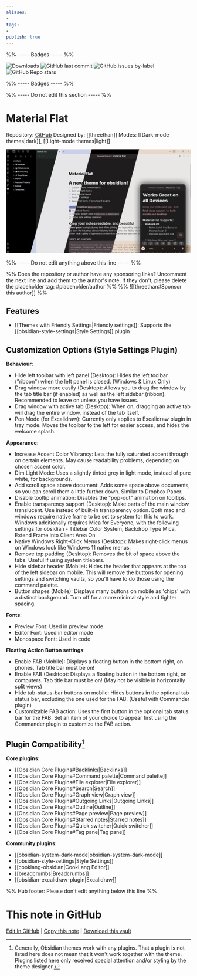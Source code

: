 ```yaml
---
aliases:
- 
tags: 
- 
publish: true
---
```


%% ----- Badges ----- %%

![Downloads](https://img.shields.io/badge/downloads-13230-573E7A?style=for-the-badge&logo=)
![GitHub last commit](https://img.shields.io/github/last-commit/threethan/obsidian-material-flat-theme?color=573E7A&label=last%20update&logo=github&style=for-the-badge)
![GitHub issues by-label](https://img.shields.io/github/issues/threethan/obsidian-material-flat-theme/help%20wanted?color=573E7A&logo=github&style=for-the-badge) 
![GitHub Repo stars](https://img.shields.io/github/stars/threethan/obsidian-material-flat-theme?color=573E7A&logo=github&style=for-the-badge)

%% ----- Badges ----- %%

%% ----- Do not edit this section ----- %%

# Material Flat

Repository: [GitHub](https://github.com/threethan/obsidian-material-flat-theme)
Designed by: [[threethan]]
Modes: [[Dark-mode themes|dark]], [[Light-mode themes|light]]



![screenshot](https://github.com/threethan/obsidian-material-flat-theme/raw/HEAD/screenshot.png)

%% ----- Do not edit anything above this line ----- %% 

%% Does the repository or author have any sponsoring links? Uncomment the next line and add them to the author's note. If they don't, please delete the placeholder tag: #placeholder/author %%
%% ![[threethan#Sponsor this author]] %%


## Features

- [[Themes with Friendly Settings|Friendly settings]]: Supports the [[obsidian-style-settings|Style Settings]] plugin

## Customization Options (Style Settings Plugin) 

**Behaviour**: 
- Hide left toolbar with left panel (Desktop): Hides the left toolbar ("ribbon") when the left panel is closed. (Windows & Linux Only)
- Drag window more easily (Desktop): Allows you to drag the window by the tab title bar (if enabled) as well as the left sidebar (ribbon). Recommended to leave on unless you have issues.
- Drag window with active tab (Desktop): When on, dragging an active tab will drag the entire window, instead of the tab itself.
- Pen Mode (for Excalidraw): Currently only applies to Excalidraw plugin in tray mode. Moves the toolbar to the left for easier access, and hides the welcome splash.

**Appearance**: 
- Increase Accent Color Vibrancy: Lets the fully saturated accent through on certain elements. May cause readability problems, depending on chosen accent color.
- Dim Light Mode: Uses a slightly tinted grey in light mode, instead of pure white, for backgrounds.
- Add scroll space above document: Adds some space above documents, so you can scroll them a little further down. Similar to Dropbox Paper.
- Disable tooltip animation: Disables the "pop-out" animation on tooltips.
- Enable transparency support (Desktop): Make parts of the main window translucent. Use instead of built-in transparency option. Both mac and windows require native frame to be set to system for this to work. Windows additionally requires Mica for Everyone, with the following settings for obsidian - Titlebar Color System, Backdrop Type Mica, Extend Frame into Client Area On
- Native Windows Right-Click Menus (Desktop): Makes right-click menus on Windows look like Windows 11 native menus.
- Remove top padding (Desktop): Removes the bit of space above the tabs. Useful if using system titlebars.
- Hide sidebar header (Mobile): Hides the header that appears at the top of the left sidebar on mobile. This will remove the buttons for opening settings and switching vaults, so you'll have to do those using the command palette.
- Button shapes (Mobile): Displays many buttons on mobile as 'chips' with a distinct background. Turn off for a more minimal style and tighter spacing.

**Fonts**: 
- Preview Font: Used in preview mode
- Editor Font: Used in editor mode
- Monospace Font: Used in code

**Floating Action Button settings**: 
- Enable FAB (Mobile): Displays a floating button in the bottom right, on phones. Tab title bar must be on!
- Enable FAB (Desktop): Displays a floating button in the bottom right, on computers. Tab title bar must be on! (May not be visible in horizontally split views)
- Hide tab-status-bar buttons on mobile: Hides buttons in the optional tab status bar, excluding the one used for the FAB. (Useful with Commander plugin)
- Customizable FAB action: Uses the first button in the optional tab status bar for the FAB. Set an item of your choice to appear first using the Commander plugin to customize the FAB action.

## Plugin Compatibility[^1]

**Core plugins**:
- [[Obsidian Core Plugins#Backlinks|Backlinks]]
- [[Obsidian Core Plugins#Command palette|Command palette]]
- [[Obsidian Core Plugins#File explorer|File explorer]]
- [[Obsidian Core Plugins#Search|Search]]
- [[Obsidian Core Plugins#Graph view|Graph view]]
- [[Obsidian Core Plugins#Outgoing Links|Outgoing Links]]
- [[Obsidian Core Plugins#Outline|Outline]]
- [[Obsidian Core Plugins#Page preview|Page preview]]
- [[Obsidian Core Plugins#Starred notes|Starred notes]]
- [[Obsidian Core Plugins#Quick switcher|Quick switcher]]
- [[Obsidian Core Plugins#Tag pane|Tag pane]]

**Community plugins**:
- [[obsidian-system-dark-mode|obsidian-system-dark-mode]]
- [[obsidian-style-settings|Style Settings]]
- [[cooklang-obsidian|CookLang Editor]]
- [[breadcrumbs|Breadcrumbs]]
- [[obsidian-excalidraw-plugin|Excalidraw]]

[^1]: Generally, Obsidian themes work with any plugins. That a plugin is not listed here does not mean that it won't work together with the theme. Plugins listed here only received special attention and/or styling by the theme designer.

%% Hub footer: Please don't edit anything below this line %%

# This note in GitHub

<span class="git-footer">[Edit In GitHub](https://github.dev/obsidian-community/obsidian-hub/blob/main/02%20-%20Community%20Expansions/02.05%20All%20Community%20Expansions/Themes/Material%20Flat.md "git-hub-edit-note") | [Copy this note](https://raw.githubusercontent.com/obsidian-community/obsidian-hub/main/02%20-%20Community%20Expansions/02.05%20All%20Community%20Expansions/Themes/Material%20Flat.md "git-hub-copy-note") | [Download this vault](https://github.com/obsidian-community/obsidian-hub/archive/refs/heads/main.zip "git-hub-download-vault") </span>
